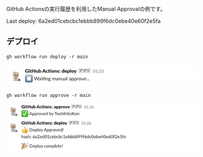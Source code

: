 GitHub Actionsの実行履歴を利用したManual Approvalの例です。

Last deploy: 6a2ed01cebcbc1ebbb899f6dc0ebe40e60f2e5fa

## デプロイ

```
gh workflow run deploy -r main
```

![wait-approval](docs/wait-approval.png)

```
gh workflow run approve -r main
 ```

![deploy-approved](docs/deploy-approved.png)
